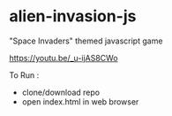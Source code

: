 # alien-invasion-js
"Space Invaders" themed javascript game

https://youtu.be/_u-ijAS8CWo


To Run :
- clone/download repo
- open index.html in web browser

